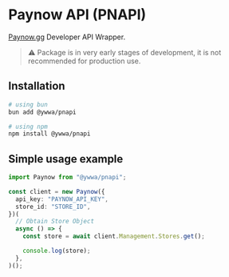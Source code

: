# Paynow API (PNAPI)

[Paynow.gg](https://paynow.gg/) Developer API Wrapper.

> :warning: Package is in very early stages of development, it is not
> recommended for production use.

## Installation

```bash
# using bun
bun add @ywwa/pnapi

# using npm
npm install @ywwa/pnapi
```

## Simple usage example

```typescript
import Paynow from "@ywwa/pnapi";

const client = new Paynow({
  api_key: "PAYNOW_API_KEY",
  store_id: "STORE_ID",
})(
  // Obtain Store Object
  async () => {
    const store = await client.Management.Stores.get();

    console.log(store);
  },
)();
```
